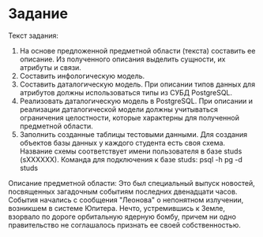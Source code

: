 # Задание
Текст задания:
1)	На основе предложенной предметной области (текста) составить ее описание. Из полученного описания выделить сущности, их атрибуты и связи.
2)	Составить инфологическую модель.
3)	Составить даталогическую модель. При описании типов данных для атрибутов должны использоваться типы из СУБД PostgreSQL.
4)	Реализовать даталогическую модель в PostgreSQL. При описании и реализации даталогической модели должны учитываться ограничения целостности, которые характерны для полученной предметной области.
5)	Заполнить созданные таблицы тестовыми данными.
Для создания объектов базы данных у каждого студента есть своя схема. Название схемы соответствует имени пользователя в базе studs (sXXXXXX). Команда для подключения к базе studs:
psql -h pg -d studs

Описание предметной области:
Это был специальный выпуск новостей, посвященных загадочным событиям последних двенадцати часов. События начались с сообщения "Леонова" о непонятном излучении, возникшем в системе Юпитера. Нечто, устремившись к Земле, взорвало по дороге орбитальную ядерную бомбу, причем ни одно правительство не соглашалось признать ее своей собственностью.
